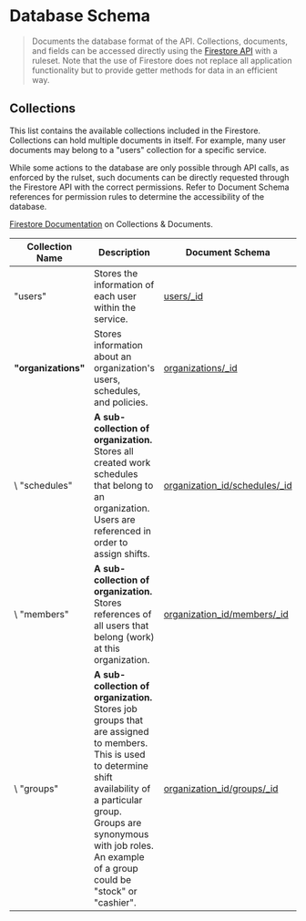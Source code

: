 # Database Schema

> Documents the database format of the API. Collections, documents, and fields can be accessed directly using the [Firestore API](https://firebase.google.com/docs/firestore/) with a ruleset. Note that the use of Firestore does not replace all application functionality but to provide getter methods for data in an efficient way.

## Collections
This list contains the available collections included in the Firestore. Collections can hold multiple documents in itself. For example, many user documents may belong to a "users" collection for a specific service.

While some actions to the database are only possible through API calls, as enforced by the rulset, such documents can be directly requested through the Firestore API with the correct permissions. Refer to Document Schema references for permission rules to determine the accessibility of the database.

[Firestore Documentation](https://firebase.google.com/docs/firestore/data-model) on Collections & Documents.

|Collection Name |Description |Document Schema |
--- | --- | ---
|"users"|Stores the information of each user within the service.|[users/_id](/schema/doc/user)|
|**"organizations"**|Stores information about an organization's users, schedules, and policies.|[organizations/_id](/schema/doc/organization)|
|\ "schedules"|**A sub-collection of organization.** Stores all created work schedules that belong to an organization. Users are referenced in order to assign shifts.|[organization_id/schedules/_id](/schema/doc/schedule)|
|\ "members"|**A sub-collection of organization.** Stores references of all users that belong (work) at this organization.|[organization_id/members/_id](/schema/doc/member)|
|\ "groups"|**A sub-collection of organization.** Stores job groups that are assigned to members. This is used to determine shift availability of a particular group. Groups are synonymous with job roles. An example of a group could be "stock" or "cashier".|[organization_id/groups/_id](/schema/doc/group)|